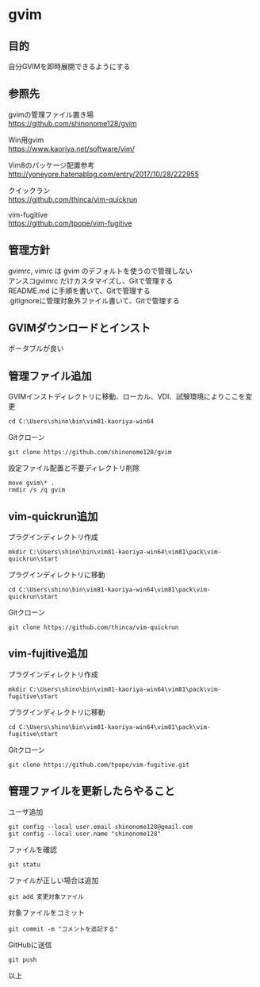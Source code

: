 # gvim  
  
## 目的  
  
自分GVIMを即時展開できるようにする  
  
## 参照先  
  
gvimの管理ファイル置き場  
https://github.com/shinonome128/gvim  
  
Win用gvim  
https://www.kaoriya.net/software/vim/  
  
Vim8のパッケージ配置参考  
http://yoneyore.hatenablog.com/entry/2017/10/28/222955  
  
クイックラン  
https://github.com/thinca/vim-quickrun  
  
vim-fugitive  
https://github.com/tpope/vim-fugitive  
  
## 管理方針  
  
gvimrc, vimrc は gvim のデフォルトを使うので管理しない  
アンスコgvimrc だけカスタマイズし、Gitで管理する  
README.md に手順を書いて、Gitで管理する  
.gitignoreに管理対象外ファイル書いて、Gitで管理する  
  
## GVIMダウンロードとインスト  
  
ポータブルが良い  
  
## 管理ファイル追加  
  
GVIMインストディレクトリに移動、ローカル、VDI、試験環境によりここを変更  
```  
cd C:\Users\shino\bin\vim81-kaoriya-win64  
```  
  
Gitクローン  
```  
git clone https://github.com/shinonome128/gvim  
```  
  
設定ファイル配置と不要ディレクトリ削除  
```  
move gvim\* .  
rmdir /s /q gvim  
```  
  
## vim-quickrun追加  
  
プラグインディレクトリ作成  
```  
mkdir C:\Users\shino\bin\vim81-kaoriya-win64\vim81\pack\vim-quickrun\start  
```  
  
プラグインディレクトリに移動  
```  
cd C:\Users\shino\bin\vim81-kaoriya-win64\vim81\pack\vim-quickrun\start  
```  
  
Gitクローン  
```  
git clone https://github.com/thinca/vim-quickrun  
```  
  
## vim-fujitive追加  
  
プラグインディレクトリ作成  
```  
mkdir C:\Users\shino\bin\vim81-kaoriya-win64\vim81\pack\vim-fugitive\start  
```  
  
プラグインディレクトリに移動  
```  
cd C:\Users\shino\bin\vim81-kaoriya-win64\vim81\pack\vim-fugitive\start  
```  
  
Gitクローン  
```  
git clone https://github.com/tpope/vim-fugitive.git  
```  
  
## 管理ファイルを更新したらやること  
  
ユーザ追加  
```  
git config --local user.email shinonome128@gmail.com  
git config --local user.name "shinonome128"  
```  
  
ファイルを確認  
```  
git statu  
```  
  
ファイルが正しい場合は追加  
```  
git add 変更対象ファイル  
```  
  
対象ファイルをコミット  
```  
git commit -m "コメントを追記する"  
```  
  
GitHubに送信  
```  
git push  
```  
  
以上  
